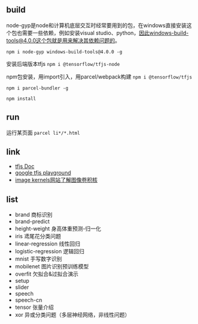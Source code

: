 ## build
node-gyp是node和计算机底层交互时经常要用到的包，在windows直接安装这个包也需要一些依赖，例如安装visual studio、python，因此windows-build-tools@4.0.0这个包就是用来解决其依赖问题的。

```npm i node-gyp windows-build-tools@4.0.0 -g```

安装后端版本tfjs
```npm i @tensorflow/tfjs-node```

npm包安装，用import引入，用parcel/webpack构建
```npm i @tensorflow/tfjs```

```npm i parcel-bundler -g  ```

```npm install```

## run
运行某页面
```parcel li*/*.html```

## link
- [tfjs Doc](https://js.tensorflow.org/api/latest)
- [google tfjs playground](http://playground.tensorflow.org)
- [image kernels网站了解图像卷积核](setosa.io/ev/image-kernels)

## list
- brand 商标识别
- brand-predict
- height-weight 身高体重预测-归一化
- iris 鸢尾花分类问题
- linear-regression 线性回归
- logistic-regression 逻辑回归
- mnist 手写数字识别
- mobilenet 图片识别预训练模型
- overfit 欠拟合&过拟合演示
- setup
- slider
- speech
- speech-cn
- tensor 张量介绍
- xor 异或分类问题（多层神经网络，非线性问题）
